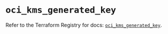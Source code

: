# `oci_kms_generated_key`

Refer to the Terraform Registry for docs: [`oci_kms_generated_key`](https://registry.terraform.io/providers/oracle/oci/7.19.0/docs/resources/kms_generated_key).
